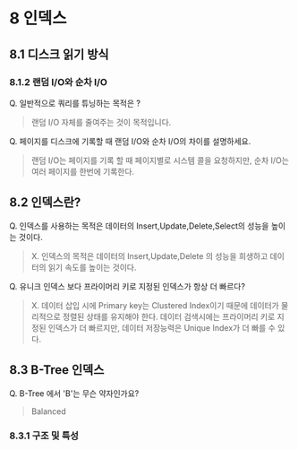# 8 인덱스

## 8.1 디스크 읽기 방식

### 8.1.2 랜덤 I/O와 순차 I/O

Q. 일반적으로 쿼리를 튜닝하는 목적은 ?
> 랜덤 I/O 자체를 줄여주는 것이 목적입니다.

Q. 페이지를 디스크에 기록할 때 랜덤 I/O와 순차 I/O의 차이를 설명하세요.
> 랜덤 I/O는 페이지를 기록 할 때 페이지별로 시스템 콜을 요청하지만, 순차 I/O는 여러 페이지를 한번에 기록한다.

## 8.2 인덱스란?

Q. 인덱스를 사용하는 목적은 데이터의 Insert,Update,Delete,Select의 성능을 높이는 것이다.
> X. 인덱스의 목적은 데이터의 Insert,Update,Delete 의 성능을 희생하고 데이터의 읽기 속도를 높이는 것이다.

Q. 유니크 인덱스 보다 프라이머리 키로 지정된 인덱스가 항상 더 빠르다?
> X. 데이터 삽입 시에 Primary key는 Clustered Index이기 때문에 데이터가 물리적으로 정렬된 상태를 유지해야 한다. 데이터 검색시에는 프라이머리 키로 지정된 인덱스가 더 빠르지만, 데이터 저장능력은 Unique Index가 더 빠를 수 있다.

## 8.3 B-Tree 인덱스

Q. B-Tree 에서 'B'는 무슨 약자인가요?
> Balanced

### 8.3.1 구조 및 특성
